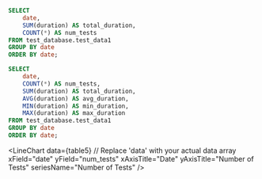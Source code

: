 ```sql table4
SELECT
    date,
    SUM(duration) AS total_duration,
    COUNT(*) AS num_tests
FROM test_database.test_data1
GROUP BY date
ORDER BY date;
```

```sql table5
SELECT
    date,
    COUNT(*) AS num_tests,
    SUM(duration) AS total_duration,
    AVG(duration) AS avg_duration,
    MIN(duration) AS min_duration,
    MAX(duration) AS max_duration
FROM test_database.test_data1
GROUP BY date
ORDER BY date;
```

<DataTable 
data={table5}
/>

<LineChart
    data={table4}
    y="total_duration"
    title="Total Duration of Tests by Month"
/>

<LineChart
    data={table5} // Replace 'data' with your actual data array
    xField="date"
    yField="num_tests"
    xAxisTitle="Date"
    yAxisTitle="Number of Tests"
    seriesName="Number of Tests"
/>
